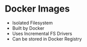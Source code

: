 # Docker Images

* Isolated Filesystem
* Built by Docker
* Uses Incremental FS Drivers
* Can be stored in Docker Registry